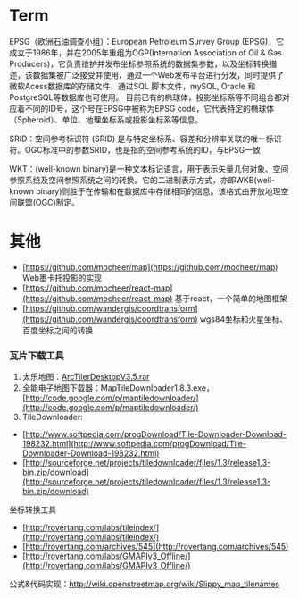 #  Term
EPSG（欧洲石油调查小组）：European Petroleum Survey Group (EPSG)，它成立于1986年，并在2005年重组为OGP(Internation Association of Oil & Gas Producers)，它负责维护并发布坐标参照系统的数据集参数，以及坐标转换描述，该数据集被广泛接受并使用，通过一个Web发布平台进行分发，同时提供了微软Acess数据库的存储文件，通过SQL 脚本文件，mySQL, Oracle 和PostgreSQL等数据库也可使用。
目前已有的椭球体，投影坐标系等不同组合都对应着不同的ID号，这个号在EPSG中被称为EPSG code，它代表特定的椭球体（Spheroid）、单位、地理坐标系或投影坐标系等信息。

SRID：空间参考标识符 (SRID) 是与特定坐标系、容差和分辨率关联的唯一标识符。OGC标准中的参数SRID，也是指的空间参考系统的ID，与EPSG一致

WKT：(well-known binary)是一种文本标记语言，用于表示矢量几何对象、空间参照系统及空间参照系统之间的转换。它的二进制表示方式，亦即WKB(well-known binary)则胜于在传输和在数据库中存储相同的信息。该格式由开放地理空间联盟(OGC)制定。

#   其他
-   [https://github.com/mocheer/map](https://github.com/mocheer/map) 
    Web墨卡托投影的实现
-   [https://github.com/mocheer/react-map](https://github.com/mocheer/react-map) 
    基于react，一个简单的地图框架
-   [https://github.com/wandergis/coordtransform](https://github.com/wandergis/coordtransform)
    wgs84坐标和火星坐标、百度坐标之间的转换

### 瓦片下载工具

1. 太乐地图：[ArcTilerDesktopV3.5.rar](http://www.arctiler.com/)
2. 全能电子地图下载器：MapTileDownloader1.8.3.exe，[http://code.google.com/p/maptiledownloader/](http://code.google.com/p/maptiledownloader/)
3. TileDownloader: 

-   [http://www.softpedia.com/progDownload/Tile-Downloader-Download-198232.html](http://www.softpedia.com/progDownload/Tile-Downloader-Download-198232.html)
-   [http://sourceforge.net/projects/tiledownloader/files/1.3/release1.3-bin.zip/download](http://sourceforge.net/projects/tiledownloader/files/1.3/release1.3-bin.zip/download)

坐标转换工具

-   [http://rovertang.com/labs/tileindex/](http://rovertang.com/labs/tileindex/) 
-   [http://rovertang.com/archives/545](http://rovertang.com/archives/545) 
-   [http://rovertang.com/labs/GMAPIv3_Offline/](http://rovertang.com/labs/GMAPIv3_Offline/) 

公式&代码实现：http://wiki.openstreetmap.org/wiki/Slippy_map_tilenames